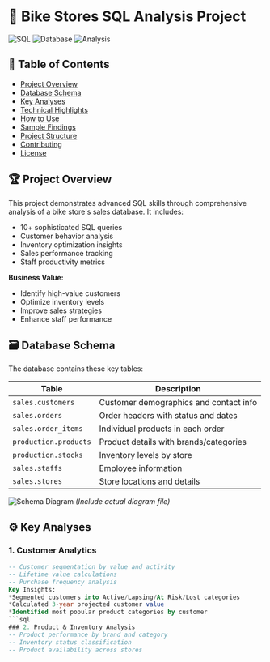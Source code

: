 # 🚴 Bike Stores SQL Analysis Project

![SQL](https://img.shields.io/badge/SQL-Advanced-blue) 
![Database](https://img.shields.io/badge/Database-SQL_Server-orange)
![Analysis](https://img.shields.io/badge/Analytics-Business_Intelligence-green)

## 📑 Table of Contents
- [Project Overview](#-project-overview)
- [Database Schema](#-database-schema)
- [Key Analyses](#%EF%B8%8F-key-analyses)
- [Technical Highlights](#-technical-highlights)
- [How to Use](#-how-to-use)
- [Sample Findings](#-sample-findings)
- [Project Structure](#-project-structure)
- [Contributing](#-contributing)
- [License](#-license)

## 🏆 Project Overview

This project demonstrates advanced SQL skills through comprehensive analysis of a bike store's sales database. It includes:

- 10+ sophisticated SQL queries
- Customer behavior analysis
- Inventory optimization insights
- Sales performance tracking
- Staff productivity metrics

**Business Value:**
- Identify high-value customers
- Optimize inventory levels
- Improve sales strategies
- Enhance staff performance

## 🗃️ Database Schema

The database contains these key tables:

| Table | Description |
|-------|-------------|
| `sales.customers` | Customer demographics and contact info |
| `sales.orders` | Order headers with status and dates |
| `sales.order_items` | Individual products in each order |
| `production.products` | Product details with brands/categories |
| `production.stocks` | Inventory levels by store |
| `sales.staffs` | Employee information |
| `sales.stores` | Store locations and details |

![Schema Diagram](database_schema.png) *(Include actual diagram file)*

## ⚙️ Key Analyses

### 1. Customer Analytics
```sql
-- Customer segmentation by value and activity
-- Lifetime value calculations
-- Purchase frequency analysis
Key Insights:
*Segmented customers into Active/Lapsing/At Risk/Lost categories
*Calculated 3-year projected customer value
*Identified most popular product categories by customer
```sql
### 2. Product & Inventory Analysis
-- Product performance by brand and category
-- Inventory status classification
-- Product availability across stores


